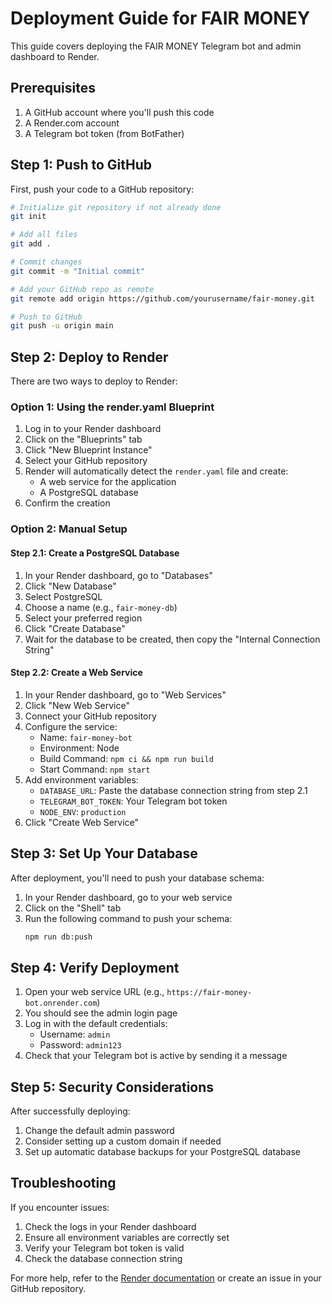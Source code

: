 # Deployment Guide for FAIR MONEY

This guide covers deploying the FAIR MONEY Telegram bot and admin dashboard to Render.

## Prerequisites

1. A GitHub account where you'll push this code
2. A Render.com account
3. A Telegram bot token (from BotFather)

## Step 1: Push to GitHub

First, push your code to a GitHub repository:

```bash
# Initialize git repository if not already done
git init

# Add all files
git add .

# Commit changes
git commit -m "Initial commit"

# Add your GitHub repo as remote
git remote add origin https://github.com/yourusername/fair-money.git

# Push to GitHub
git push -u origin main
```

## Step 2: Deploy to Render

There are two ways to deploy to Render:

### Option 1: Using the render.yaml Blueprint

1. Log in to your Render dashboard
2. Click on the "Blueprints" tab
3. Click "New Blueprint Instance"
4. Select your GitHub repository
5. Render will automatically detect the `render.yaml` file and create:
   - A web service for the application
   - A PostgreSQL database
6. Confirm the creation

### Option 2: Manual Setup

#### Step 2.1: Create a PostgreSQL Database

1. In your Render dashboard, go to "Databases"
2. Click "New Database"
3. Select PostgreSQL
4. Choose a name (e.g., `fair-money-db`)
5. Select your preferred region
6. Click "Create Database"
7. Wait for the database to be created, then copy the "Internal Connection String"

#### Step 2.2: Create a Web Service

1. In your Render dashboard, go to "Web Services"
2. Click "New Web Service"
3. Connect your GitHub repository
4. Configure the service:
   - Name: `fair-money-bot`
   - Environment: Node
   - Build Command: `npm ci && npm run build`
   - Start Command: `npm start`
5. Add environment variables:
   - `DATABASE_URL`: Paste the database connection string from step 2.1
   - `TELEGRAM_BOT_TOKEN`: Your Telegram bot token
   - `NODE_ENV`: `production`
6. Click "Create Web Service"

## Step 3: Set Up Your Database

After deployment, you'll need to push your database schema:

1. In your Render dashboard, go to your web service
2. Click on the "Shell" tab
3. Run the following command to push your schema:
   ```bash
   npm run db:push
   ```

## Step 4: Verify Deployment

1. Open your web service URL (e.g., `https://fair-money-bot.onrender.com`)
2. You should see the admin login page
3. Log in with the default credentials:
   - Username: `admin`
   - Password: `admin123`
4. Check that your Telegram bot is active by sending it a message

## Step 5: Security Considerations

After successfully deploying:

1. Change the default admin password
2. Consider setting up a custom domain if needed
3. Set up automatic database backups for your PostgreSQL database

## Troubleshooting

If you encounter issues:

1. Check the logs in your Render dashboard
2. Ensure all environment variables are correctly set
3. Verify your Telegram bot token is valid
4. Check the database connection string

For more help, refer to the [Render documentation](https://render.com/docs) or create an issue in your GitHub repository.